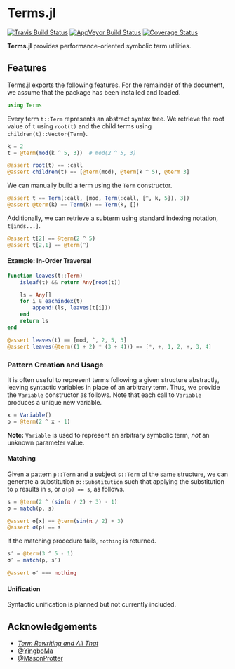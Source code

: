 # Terms.jl

[![Travis Build Status](https://travis-ci.com/HarrisonGrodin/Terms.jl.svg?branch=master)](https://travis-ci.com/HarrisonGrodin/Terms.jl)
[![AppVeyor Build Status](https://ci.appveyor.com/api/projects/status/rtaksxe4wu0j6xqv/branch/master?svg=true)](https://ci.appveyor.com/project/HarrisonGrodin/terms-jl/branch/master)
[![Coverage Status](https://coveralls.io/repos/github/HarrisonGrodin/Terms.jl/badge.svg?branch=master)](https://coveralls.io/github/HarrisonGrodin/Terms.jl?branch=master)

**Terms.jl** provides performance-oriented symbolic term utilities.


## Features

Terms.jl exports the following features. For the remainder of the document, we assume that the package has been installed and loaded.

```julia
using Terms
```

Every term `t::Term` represents an abstract syntax tree. We retrieve the root value of `t` using `root(t)` and the child terms using `children(t)::Vector{Term}`.

```julia
k = 2
t = @term(mod(k ^ 5, 3))  # mod(2 ^ 5, 3)

@assert root(t) == :call
@assert children(t) == [@term(mod), @term(k ^ 5), @term 3]
```

We can manually build a term using the `Term` constructor.
```julia
@assert t == Term(:call, [mod, Term(:call, [^, k, 5]), 3])
@assert @term(k) == Term(k) == Term(k, [])
```

Additionally, we can retrieve a subterm using standard indexing notation, `t[inds...]`.

```julia
@assert t[2] == @term(2 ^ 5)
@assert t[2,1] == @term(^)
```

#### Example: In-Order Traversal

```julia
function leaves(t::Term)
    isleaf(t) && return Any[root(t)]

    ls = Any[]
    for i ∈ eachindex(t)
        append!(ls, leaves(t[i]))
    end
    return ls
end

@assert leaves(t) == [mod, ^, 2, 5, 3]
@assert leaves(@term((1 + 2) * (3 + 4))) == [*, +, 1, 2, +, 3, 4]
```


### Pattern Creation and Usage

It is often useful to represent terms following a given structure abstractly, leaving syntactic variables in place of an arbitrary term. Thus, we provide the `Variable` constructor as follows. Note that each call to `Variable` produces a unique new variable.

```julia
x = Variable()
p = @term(2 ^ x - 1)
```

**Note:** `Variable` is used to represent an arbitrary symbolic term, *not* an unknown parameter value.

#### Matching

Given a pattern `p::Term` and a subject `s::Term` of the same structure, we can generate a substitution `σ::Substitution` such that applying the substitution to `p` results in `s`, or `σ(p) == s`, as follows.

```julia
s = @term(2 ^ (sin(π / 2) + 3) - 1)
σ = match(p, s)

@assert σ[x] == @term(sin(π / 2) + 3)
@assert σ(p) == s
```

If the matching procedure fails, `nothing` is returned.

```julia
s′ = @term(3 ^ 5 - 1)
σ′ = match(p, s′)

@assert σ′ === nothing
```

#### Unification

Syntactic unification is planned but not currently included.


## Acknowledgements
- [*Term Rewriting and All That*](https://www21.in.tum.de/~nipkow/TRaAT/)
- [@YingboMa](https://github.com/YingboMa)
- [@MasonProtter](https://github.com/MasonProtter)
